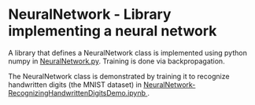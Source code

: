 # NeuralNetwork - Library implementing a neural network 

A library that defines a NeuralNetwork class is implemented using python numpy in <a href="NeuralNetwork.py">NeuralNetwork.py</a>. Training is done via backpropagation. 

The NeuralNetwork class is demonstrated by training it to recognize handwritten digits (the MNIST dataset) in <a href="NeuralNetwork-RecognizingHandwrittenDigitsDemo.ipynb"> NeuralNetwork-RecognizingHandwrittenDigitsDemo.ipynb <a>.
